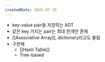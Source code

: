 ```yaml
---
createdDate: 2025-07-15
---
```


- key-value pair들 저장하는 ADT
- 같은 key 가지는 pair는 최대 한개만 존재
- [[Associative Array]], dictionary라고도 불림
- 구현체
	- [[Hash Table]]
	- Tree-based
